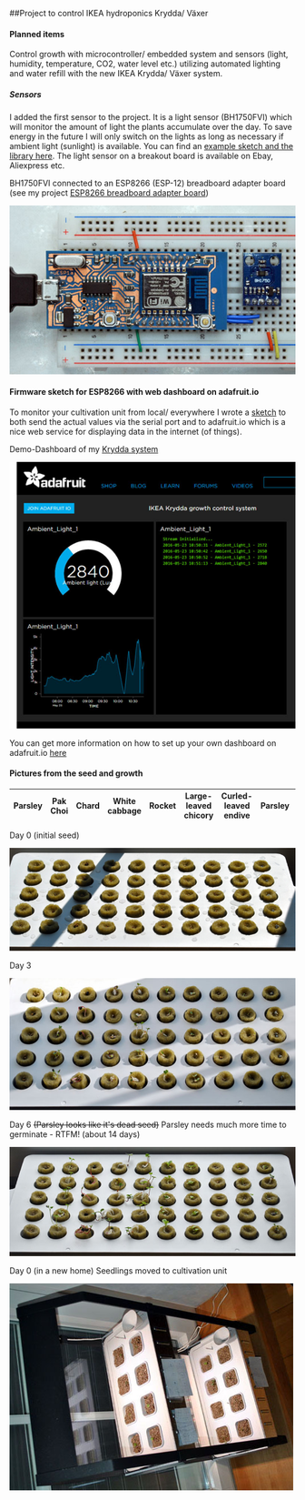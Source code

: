 ##Project to control IKEA hydroponics Krydda/ Växer

#### Planned items

Control growth with microcontroller/ embedded system and sensors (light, humidity, temperature, CO2, water level etc.)  utilizing automated lighting and water refill with the new IKEA Krydda/ Växer system.

##### Sensors

I added the first sensor to the project. It is a light sensor (BH1750FVI) which will monitor the amount of light the plants accumulate over the day. To save energy in the future I will only switch on the lights as long as necessary if ambient light (sunlight) is available.
You can find an [example sketch and the library here](https://github.com/markbeee/BH1750FVI). The light sensor on a breakout board is available on Ebay, Aliexpress etc.

BH1750FVI connected to an ESP8266 (ESP-12) breadboard adapter board
(see my project [ESP8266 breadboard adapter board](https://github.com/markbeee/ESP8266_Breakout_Board))

![BH1750FVI breadboard setup with ESP8266](/images/BH1750FVI.jpg)

#### Firmware sketch for ESP8266 with web dashboard on adafruit.io

To monitor your cultivation unit from local/ everywhere I wrote a [sketch](https://github.com/markbeee/IKEA_hydroponics_control/blob/master/firmware/Krydda_growth_control_Adafruit_io/Krydda_growth_control_Adafruit_io.ino) to both send the actual values via the serial port and to adafruit.io which is a nice web service for displaying data in the internet (of things).

Demo-Dashboard of my [Krydda system](https://io.adafruit.com/markb2) 

![Adafruit.io dashboard](/images/Adafruit_io_dashboard.jpg)

You can get more information on how to set up your own dashboard on adafruit.io [here](https://io.adafruit.com/)
 
#### Pictures from the seed and growth

| Parsley | Pak Choi | Chard | White cabbage | Rocket | Large-leaved chicory | Curled-leaved endive | Parsley | Watercress | Basil |
|---------|----------|-------|---------------|--------|---------------|----------------|---------|------------|-------|

Day 0 (initial seed)

![Initial seed day 0](/images/Day0_git_800w.jpg)

Day 3

![Seed day 3](/images/Day3_git_slant.jpg)

Day 6
~~(Parsley looks like it's dead seed)~~ Parsley needs much more time to germinate - RTFM! (about 14 days)

![Seed day 6](/images/Day6_git_slant.jpg)

Day 0 (in a new home)
Seedlings moved to cultivation unit

![Cultivation day 0](/images/Day0_git_grow.jpg)
